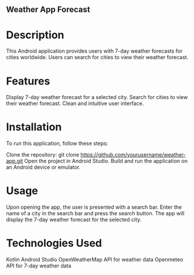 ## Weather App Forecast
# Description
This Android application provides users with 7-day weather forecasts for cities worldwide. Users can search for cities to view their weather forecast.

# Features
Display 7-day weather forecast for a selected city.
Search for cities to view their weather forecast.
Clean and intuitive user interface.



# Installation
To run this application, follow these steps:

Clone the repository: git clone https://github.com/yourusername/weather-app.git
Open the project in Android Studio.
Build and run the application on an Android device or emulator.

# Usage
Upon opening the app, the user is presented with a search bar.
Enter the name of a city in the search bar and press the search button.
The app will display the 7-day weather forecast for the selected city.

# Technologies Used
Kotlin
Android Studio
OpenWeatherMap API for weather data
Openmeteo API for 7-day weather data



